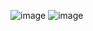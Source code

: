 ![image](https://github.com/user-attachments/assets/e4ca1d9d-d604-4ac2-bbfa-2a8276813e79)
![image](https://github.com/user-attachments/assets/8c77f86d-516f-4464-ba54-3bb4a419f3dd)
